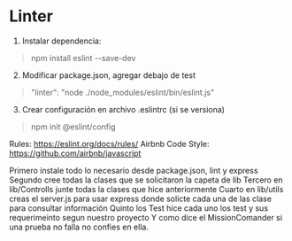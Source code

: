 # Linter

1. Instalar dependencia:

> npm install eslint --save-dev

2. Modificar package.json, agregar debajo de test

> "linter": "node ./node_modules/eslint/bin/eslint.js"

3. Crear configuración en archivo .eslintrc (si se versiona)

> npm init @eslint/config

Rules: https://eslint.org/docs/rules/
Airbnb Code Style: https://github.com/airbnb/javascript

Primero instale todo lo necesario desde package.json, lint y express
Segundo cree todas la clases que se solicitaron la capeta de lib
Tercero en lib/Controlls junte todas la clases que hice anteriormente
Cuarto en lib/utils creas el server.js para usar express donde solicte cada una de las clase para consultar información
Quinto los Test hice cada uno los test y sus requerimeinto segun nuestro proyecto
Y como dice el MissionComander si una prueba no falla no confies en ella.